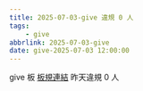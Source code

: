 ```yaml
---
title: 2025-07-03-give 違規 0 人
tags:
    - give
abbrlink: 2025-07-03-give
date: give-2025-07-03 12:00:00
---
```

give 板 [板規連結](https://www.ptt.cc/bbs/give/M.1612495900.A.C32.html)
昨天違規 0 人
